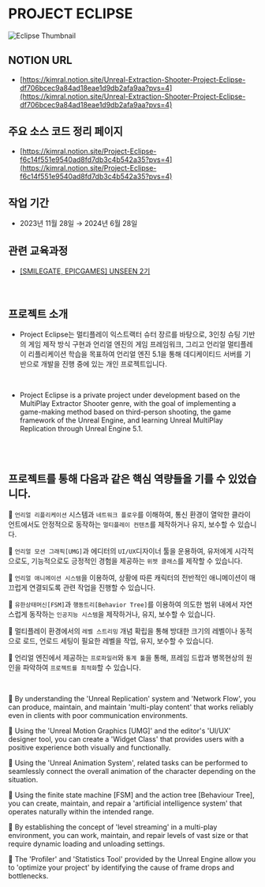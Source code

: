 # PROJECT ECLIPSE
![Eclipse Thumbnail](https://github.com/user-attachments/assets/a9c5d5e5-a2de-4af5-bec3-4cc7784a8c5d)

## NOTION URL
 - [https://kimral.notion.site/Unreal-Extraction-Shooter-Project-Eclipse-df706bcec9a84ad18eae1d9db2afa9aa?pvs=4](https://kimral.notion.site/Unreal-Extraction-Shooter-Project-Eclipse-df706bcec9a84ad18eae1d9db2afa9aa?pvs=4)
## 주요 소스 코드 정리 페이지
 - [https://kimral.notion.site/Project-Eclipse-f6c14f551e9540ad8fd7db3c4b542a35?pvs=4](https://kimral.notion.site/Project-Eclipse-f6c14f551e9540ad8fd7db3c4b542a35?pvs=4)
## 작업 기간
 - 2023년 11월 28일 → 2024년 6월 28일 
## 관련 교육과정  
 - [[SMILEGATE, EPICGAMES] UNSEEN 2기](https://unseen.futurelab.center/)

<br>

## 프로젝트 소개

 - Project Eclipse는 멀티플레이 익스트랙터 슈터 장르를 바탕으로, 3인칭 슈팅 기반의 게임 제작 방식 구현과 언리얼 엔진의 게임 프레임워크, 그리고 언리얼 멀티플레이 리플리케이션 학습을 목표하여 언리얼 엔진 5.1을 통해 데디케이티드 서버를 기반으로 개발을 진행 중에 있는 개인 프로젝트입니다.

 <br>
 
 - Project Eclipse is a private project under development based on the MultiPlay Extractor Shooter genre, with the goal of implementing a game-making method based on third-person shooting, the game framework of the Unreal Engine, and learning Unreal MultiPlay Replication through Unreal Engine 5.1.
<br>



<br>

## 프로젝트를 통해 다음과 같은 핵심 역량들을 기를 수 있었습니다.
<aside>

📎  `언리얼 리플리케이션` 시스템과 `네트워크 플로우`를 이해하여, 통신 환경이 열악한 클라이언트에서도 안정적으로 동작하는 `멀티플레이 컨텐츠`를 제작하거나 유지, 보수할 수 있습니다. 

📎  `언리얼 모션 그래픽[UMG]`과 에디터의 `UI/UX`디자이너 툴을 운용하여, 유저에게 시각적으로도, 기능적으로도 긍정적인 경험을 제공하는 `위젯 클래스`를 제작할 수 있습니다.

📎  `언리얼 애니메이션 시스템`을 이용하여, 상황에 따른 캐릭터의 전반적인 애니메이션이 매끄럽게 연결되도록 관련 작업을 진행할 수 있습니다.

📎  `유한상태머신[FSM]`과 `행동트리[Behavior Tree]`를 이용하여 의도한 범위 내에서 자연스럽게 동작하는 `인공지능 시스템`을 제작하거나, 유지, 보수할 수 있습니다.

📎  멀티플레이 환경에서의 `레벨 스트리밍` 개념 확립을 통해 방대한 크기의 레벨이나 동적으로 로드, 언로드 세팅이 필요한 레벨을 작업, 유지, 보수할 수 있습니다.

📎  언리얼 엔진에서 제공하는 `프로파일러`와 `통계 툴`을 통해, 프레임 드랍과 병목현상의 원인을 파악하여 `프로젝트를 최적화`할 수 있습니다.

<br>

📎 By understanding the 'Unreal Replication' system and 'Network Flow', you can produce, maintain, and maintain 'multi-play content' that works reliably even in clients with poor communication environments.

📎 Using the 'Unreal Motion Graphics [UMG]' and the editor's 'UI/UX' designer tool, you can create a 'Widget Class' that provides users with a positive experience both visually and functionally.

📎 Using the 'Unreal Animation System', related tasks can be performed to seamlessly connect the overall animation of the character depending on the situation.

📎 Using the finite state machine [FSM] and the action tree [Behaviour Tree], you can create, maintain, and repair a 'artificial intelligence system' that operates naturally within the intended range.

📎 By establishing the concept of 'level streaming' in a multi-play environment, you can work, maintain, and repair levels of vast size or that require dynamic loading and unloading settings.

📎 The 'Profiler' and 'Statistics Tool' provided by the Unreal Engine allow you to 'optimize your project' by identifying the cause of frame drops and bottlenecks.

</aside>

